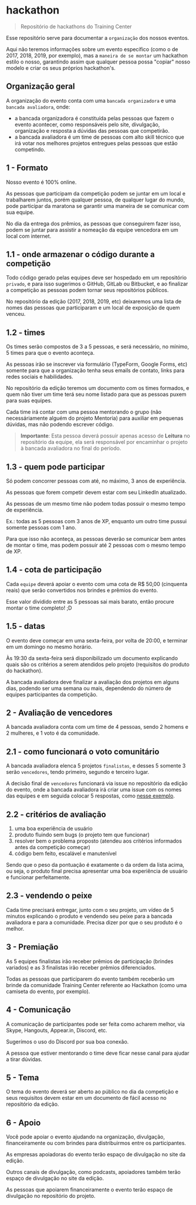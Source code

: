 # hackathon

> Repositório de hackathons do Training Center

Esse repositório serve para documentar a `organização` dos nossos eventos.

Aqui não teremos informações sobre um evento específico (como o de 2017, 2018, 2019, por exemplo), mas a `maneira de se montar` um hackathon estilo o nosso, garantindo assim que qualquer pessoa possa "copiar" nosso modelo e criar os seus próprios hackathon's.

## Organização geral

A organização do evento conta com uma `bancada organizadora` e uma `bancada avaliadora`, onde:

* a bancada organizadora é constituída pelas pessoas que fazem o evento acontecer, como responsáveis pelo site, divulgação, organização e resposta a dúvidas das pessoas que competirão.
* a bancada avaliadora é um time de pessoas com alto skill técnico que irá votar nos melhores projetos entregues pelas pessoas que estão competindo.

## 1 - Formato

Nosso evento é 100% online.

As pessoas que participam da competição podem se juntar em um local e trabalharem juntos, porém qualquer pessoa, de qualquer lugar do mundo, pode participar da maratona se garantir uma maneira de se comunicar com sua equipe.

No dia da entrega dos prêmios, as pessoas que conseguirem fazer isso, podem se juntar para assistir a nomeação da equipe vencedora em um local com internet.

## 1.1 - onde armazenar o código durante a competição

Todo código gerado pelas equipes deve ser hospedado em um repositório `privado`, e para isso sugerimos o GitHub, GitLab ou Bitbucket, e ao finalizar a competição as pessoas podem tornar seus repositórios públicos.

No repositório da edição (2017, 2018, 2019, etc) deixaremos uma lista de nomes das pessoas que participaram e um local de exposição de quem venceu.

## 1.2 - times

Os times serão compostos de 3 a 5 pessoas, e será necessário, no mínimo, 5 times para que o evento aconteça.

As pessoas irão se inscrever via formulário (TypeForm, Google Forms, etc) somente para que a organização tenha seus emails de contato, links para redes sociais e habilidades.

No repositório da edição teremos um documento com os times formados, e quem não tiver um time terá seu nome listado para que as pessoas puxem para suas equipes.

Cada time irá contar com uma pessoa mentorando o grupo (não necessáriamente alguém do projeto Mentoria) para auxiliar em pequenas dúvidas, mas não podendo escrever código.

> __Importante__: Esta pessoa deverá possuir apenas acesso de __Leitura__ no repositório da equipe, ela será responsável por encaminhar o projeto à bancada avaliadora no final do período.

## 1.3 - quem pode participar

Só podem concorrer pessoas com até, no máximo, 3 anos de experiência.

As pessoas que forem competir devem estar com seu LinkedIn atualizado.

As pessoas de um mesmo time não podem todas possuir o mesmo tempo de experiência.

Ex.: todas as 5 pessoas com 3 anos de XP, enquanto um outro time pussui somente pessoas com 1 ano.

Para que isso não aconteça, as pessoas deverão se comunicar bem antes de montar o time, mas podem possuir até 2 pessoas com o mesmo tempo de XP.

## 1.4 - cota de participação

Cada `equipe` deverá apoiar o evento com uma cota de R$ 50,00 (cinquenta reais) que serão convertidos nos brindes e prêmios do evento.

Esse valor dividido entre as 5 pessoas sai mais barato, então procure montar o time completo! ;D

## 1.5 - datas

O evento deve começar em uma sexta-feira, por volta de 20:00, e terminar em um domingo no mesmo horário.

Às 19:30 da sexta-feira será disponibilizado um documento explicando quais são os critérios a serem atendidos pelo projeto (requisitos do produto do hackathon).

A bancada avaliadora deve finalizar a avaliação dos projetos em alguns dias, podendo ser uma semana ou mais, dependendo do número de equipes participantes da competição.

## 2 - Avaliação de vencedores

A bancada avaliadora conta com um time de 4 pessoas, sendo 2 homens e 2 mulheres, e 1 voto é da comunidade.

## 2.1 - como funcionará o voto comunitário

A bancada avaliadora elenca 5 projetos `finalistas`, e desses 5 somente 3 serão `vencedores`, tendo primeiro, segundo e terceiro lugar.

A decisão final de `vencedores` funcionará via issue no repositório da edição do evento, onde a bancada avaliadora irá criar uma issue com os nomes das equipes e em seguida colocar 5 respostas, como [nesse exemplo](https://github.com/training-center/hackathon/issues/4).

## 2.2 - critérios de avaliação

1. uma boa experiência de usuário
1. produto fluindo sem bugs (o projeto tem que funcionar)
1. resolver bem o problema proposto (atendeu aos critérios informados antes da competição começar)
1. código bem feito, escalável e manutenível

Sendo que o peso da pontuação é exatamente o da ordem da lista acima, ou seja, o produto final precisa apresentar uma boa experiência de usuário e funcionar perfeitamente.

## 2.3 - vendendo o peixe

Cada time precisará entregar, junto com o seu projeto, um vídeo de 5 minutos explicando o produto e vendendo seu peixe para a bancada avaliadora e para a comunidade. Precisa dizer por que o seu produto é o melhor.

## 3 - Premiação

As 5 equipes finalistas irão receber prêmios de participação (brindes variados) e as 3 finalistas irão receber prêmios diferenciados.

Todas as pessoas que participarem do evento também receberão um brinde da comunidade Training Center referente ao Hackathon (como uma camiseta do evento, por exemplo).

## 4 - Comunicação

A comunicação de participantes pode ser feita como acharem melhor, via Skype, Hangouts, Appear.in, Discord, etc.

Sugerímos o uso do Discord por sua boa conexão.

A pessoa que estiver mentorando o time deve ficar nesse canal para ajudar a tirar dúvidas.

## 5 - Tema

O tema do evento deverá ser aberto ao público no dia da competição e seus requisitos devem estar em um documento de fácil acesso no repositório da edição.

## 6 - Apoio

Você pode apoiar o evento ajudando na organização, divulgação, financeiramente ou com brindes para distribuirmos entre os participantes.

As empresas apoiadoras do evento terão espaço de divulgação no site da edição.

Outros canais de divulgação, como podcasts, apoiadores também terão espaço de divulgação no site da edição.

As pessoas que apoiarem financeiramente o evento terão espaço de divulgação no repositório do projeto.
